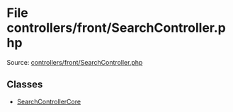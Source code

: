File controllers/front/SearchController.php
=========

Source: [controllers/front/SearchController.php](https://github.com/PrestaShop/PrestaShop/blob/1.6.0.11/controllers/front/SearchController.php)


Classes
-------

* [SearchControllerCore](class.SearchControllerCore.md)

